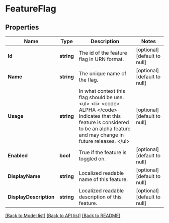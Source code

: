 # FeatureFlag

## Properties
Name | Type | Description | Notes
------------ | ------------- | ------------- | -------------
**Id** | **string** | The id of the feature flag in URN format. | [optional] [default to null]
**Name** | **string** | The unique name of the flag. | [optional] [default to null]
**Usage** | **string** | In what context this flag should be use. &lt;ul&gt;   &lt;li&gt; &lt;code&gt; ALPHA &lt;/code&gt; Indicates that this feature is considered to be an alpha feature and may change in future releases. &lt;/ul&gt;  | [optional] [default to null]
**Enabled** | **bool** | True if the feature is toggled on. | [optional] [default to null]
**DisplayName** | **string** | Localized readable name of this feature. | [optional] [default to null]
**DisplayDescription** | **string** | Localized readable description of this feature. | [optional] [default to null]

[[Back to Model list]](../README.md#documentation-for-models) [[Back to API list]](../README.md#documentation-for-api-endpoints) [[Back to README]](../README.md)



